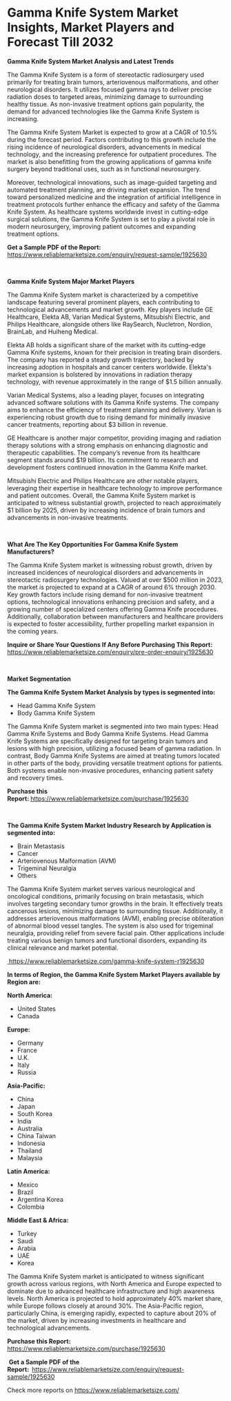 <p><h1>Gamma Knife System Market Insights, Market Players and Forecast Till 2032</h1></p><p><strong>Gamma Knife System Market Analysis and Latest Trends</strong></p>
<p><p>The Gamma Knife System is a form of stereotactic radiosurgery used primarily for treating brain tumors, arteriovenous malformations, and other neurological disorders. It utilizes focused gamma rays to deliver precise radiation doses to targeted areas, minimizing damage to surrounding healthy tissue. As non-invasive treatment options gain popularity, the demand for advanced technologies like the Gamma Knife System is increasing.</p><p>The Gamma Knife System Market is expected to grow at a CAGR of 10.5% during the forecast period. Factors contributing to this growth include the rising incidence of neurological disorders, advancements in medical technology, and the increasing preference for outpatient procedures. The market is also benefitting from the growing applications of gamma knife surgery beyond traditional uses, such as in functional neurosurgery.</p><p>Moreover, technological innovations, such as image-guided targeting and automated treatment planning, are driving market expansion. The trend toward personalized medicine and the integration of artificial intelligence in treatment protocols further enhance the efficacy and safety of the Gamma Knife System. As healthcare systems worldwide invest in cutting-edge surgical solutions, the Gamma Knife System is set to play a pivotal role in modern neurosurgery, improving patient outcomes and expanding treatment options.</p></p>
<p><strong>Get a Sample PDF of the Report:&nbsp;</strong> <a href="https://www.reliablemarketsize.com/enquiry/request-sample/1925630?utm_campaign=3120&utm_medium=2&utm_source=Github&utm_content=ia&utm_term=04032025&utm_id=gamma-knife-system">https://www.reliablemarketsize.com/enquiry/request-sample/1925630</a></p>
<p>&nbsp;</p>
<p><strong>Gamma Knife System Major Market Players</strong></p>
<p><p>The Gamma Knife System market is characterized by a competitive landscape featuring several prominent players, each contributing to technological advancements and market growth. Key players include GE Healthcare, Elekta AB, Varian Medical Systems, Mitsubishi Electric, and Philips Healthcare, alongside others like RaySearch, Nucletron, Nordion, BrainLab, and Huiheng Medical.</p><p>Elekta AB holds a significant share of the market with its cutting-edge Gamma Knife systems, known for their precision in treating brain disorders. The company has reported a steady growth trajectory, backed by increasing adoption in hospitals and cancer centers worldwide. Elekta's market expansion is bolstered by innovations in radiation therapy technology, with revenue approximately in the range of $1.5 billion annually.</p><p>Varian Medical Systems, also a leading player, focuses on integrating advanced software solutions with its Gamma Knife systems. The company aims to enhance the efficiency of treatment planning and delivery. Varian is experiencing robust growth due to rising demand for minimally invasive cancer treatments, reporting about $3 billion in revenue.</p><p>GE Healthcare is another major competitor, providing imaging and radiation therapy solutions with a strong emphasis on enhancing diagnostic and therapeutic capabilities. The company’s revenue from its healthcare segment stands around $19 billion. Its commitment to research and development fosters continued innovation in the Gamma Knife market.</p><p>Mitsubishi Electric and Philips Healthcare are other notable players, leveraging their expertise in healthcare technology to improve performance and patient outcomes. Overall, the Gamma Knife System market is anticipated to witness substantial growth, projected to reach approximately $1 billion by 2025, driven by increasing incidence of brain tumors and advancements in non-invasive treatments.</p></p>
<p>&nbsp;</p>
<p><strong>What Are The Key Opportunities For Gamma Knife System Manufacturers?</strong></p>
<p><p>The Gamma Knife System market is witnessing robust growth, driven by increased incidences of neurological disorders and advancements in stereotactic radiosurgery technologies. Valued at over $500 million in 2023, the market is projected to expand at a CAGR of around 6% through 2030. Key growth factors include rising demand for non-invasive treatment options, technological innovations enhancing precision and safety, and a growing number of specialized centers offering Gamma Knife procedures. Additionally, collaboration between manufacturers and healthcare providers is expected to foster accessibility, further propelling market expansion in the coming years.</p></p>
<p><strong>Inquire or Share Your Questions If Any Before Purchasing This Report:</strong> <a href="https://www.reliablemarketsize.com/enquiry/pre-order-enquiry/1925630?utm_campaign=3120&utm_medium=2&utm_source=Github&utm_content=ia&utm_term=04032025&utm_id=gamma-knife-system">https://www.reliablemarketsize.com/enquiry/pre-order-enquiry/1925630</a></p>
<p>&nbsp;</p>
<p><strong>Market Segmentation</strong></p>
<p><strong>The Gamma Knife System Market Analysis by types is segmented into:</strong></p>
<p><ul><li>Head Gamma Knife System</li><li>Body Gamma Knife System</li></ul></p>
<p><p>The Gamma Knife System market is segmented into two main types: Head Gamma Knife Systems and Body Gamma Knife Systems. Head Gamma Knife Systems are specifically designed for targeting brain tumors and lesions with high precision, utilizing a focused beam of gamma radiation. In contrast, Body Gamma Knife Systems are aimed at treating tumors located in other parts of the body, providing versatile treatment options for patients. Both systems enable non-invasive procedures, enhancing patient safety and recovery times.</p></p>
<p><strong>Purchase this Report:&nbsp;</strong><a href="https://www.reliablemarketsize.com/purchase/1925630?utm_campaign=3120&utm_medium=2&utm_source=Github&utm_content=ia&utm_term=04032025&utm_id=gamma-knife-system">https://www.reliablemarketsize.com/purchase/1925630</a></p>
<p>&nbsp;</p>
<p><strong>The Gamma Knife System Market Industry Research by Application is segmented into:</strong></p>
<p><ul><li>Brain Metastasis</li><li>Cancer</li><li>Arteriovenous Malformation (AVM)</li><li>Trigeminal Neuralgia</li><li>Others</li></ul></p>
<p><p>The Gamma Knife System market serves various neurological and oncological conditions, primarily focusing on brain metastasis, which involves targeting secondary tumor growths in the brain. It effectively treats cancerous lesions, minimizing damage to surrounding tissue. Additionally, it addresses arteriovenous malformations (AVM), enabling precise obliteration of abnormal blood vessel tangles. The system is also used for trigeminal neuralgia, providing relief from severe facial pain. Other applications include treating various benign tumors and functional disorders, expanding its clinical relevance and market potential.</p></p>
<p><a href="https://www.reliablemarketsize.com/gamma-knife-system-r1925630?utm_campaign=3120&utm_medium=2&utm_source=Github&utm_content=ia&utm_term=04032025&utm_id=gamma-knife-system">&nbsp;https://www.reliablemarketsize.com/gamma-knife-system-r1925630</a></p>
<p><strong>In terms of Region, the Gamma Knife System Market Players available by Region are:</strong></p>
<p>
    <p> <strong> North America: </strong>
        <ul>
            <li>United States</li>
            <li>Canada</li>
        </ul>
        </p> 
    <p> <strong> Europe: </strong>
        <ul>
            <li>Germany</li>
            <li>France</li>
            <li>U.K.</li>
            <li>Italy</li>
            <li>Russia</li>
        </ul>
        </p> 
    <p> <strong> Asia-Pacific: </strong>
        <ul>
            <li>China</li>
            <li>Japan</li>
            <li>South Korea</li>
            <li>India</li>
            <li>Australia</li>
            <li>China Taiwan</li>
            <li>Indonesia</li>
            <li>Thailand</li>
            <li>Malaysia</li>
        </ul>
        </p> 
    <p> <strong> Latin America: </strong>
        <ul>
            <li>Mexico</li>
            <li>Brazil</li>
            <li>Argentina Korea</li>
            <li>Colombia</li>
        </ul>
        </p> 
    <p> <strong> Middle East & Africa: </strong>
        <ul>
            <li>Turkey</li>
            <li>Saudi</li>
            <li>Arabia</li>
            <li>UAE</li>
            <li>Korea</li>
        </ul>
    </p>
    </p>
<p><p>The Gamma Knife System market is anticipated to witness significant growth across various regions, with North America and Europe expected to dominate due to advanced healthcare infrastructure and high awareness levels. North America is projected to hold approximately 40% market share, while Europe follows closely at around 30%. The Asia-Pacific region, particularly China, is emerging rapidly, expected to capture about 20% of the market, driven by increasing investments in healthcare and technological advancements.</p></p>
<p><strong>Purchase this Report: </strong><a href="https://www.reliablemarketsize.com/purchase/1925630?utm_campaign=3120&utm_medium=2&utm_source=Github&utm_content=ia&utm_term=04032025&utm_id=gamma-knife-system">https://www.reliablemarketsize.com/purchase/1925630</a></p>
<p>&nbsp;<strong>Get a Sample PDF of the Report:&nbsp;&nbsp;</strong><a href="https://www.reliablemarketsize.com/enquiry/request-sample/1925630?utm_campaign=3120&utm_medium=2&utm_source=Github&utm_content=ia&utm_term=04032025&utm_id=gamma-knife-system">https://www.reliablemarketsize.com/enquiry/request-sample/1925630</a></p>
<p><strong></strong></p>
<p>Check more reports on <a href="https://www.reliablemarketsize.com/?utm_campaign=3120&utm_medium=2&utm_source=Github&utm_content=ia&utm_term=04032025&utm_id=gamma-knife-system">https://www.reliablemarketsize.com/</a></p>